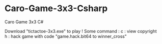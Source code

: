 # Caro-Game-3x3-Csharp
Caro Game 3x3 C#

Download "tictactoe-3x3.exe" to play !
Some command :
c : view copyright
h : hack game with code "game.hack.bit64 <player> to winner_cross"
